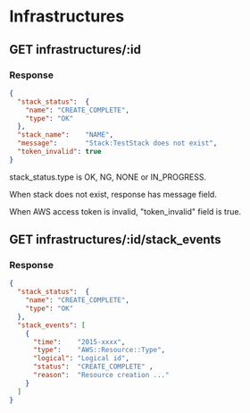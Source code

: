 Infrastructures
==============

GET infrastructures/:id
---------------

### Response

```json
{
  "stack_status":  {
    "name": "CREATE_COMPLETE",
    "type": "OK"
  },
  "stack_name":    "NAME",
  "message":       "Stack:TestStack does not exist",
  "token_invalid": true
}
```

stack_status.type is OK, NG, NONE or IN_PROGRESS.

When stack does not exist, response has message field.

When AWS access token is invalid, "token_invalid" field is true.

GET infrastructures/:id/stack_events
---------------

### Response

```json
{
  "stack_status":  {
    "name": "CREATE_COMPLETE",
    "type": "OK"
  },
  "stack_events": [
    {
      "time":    "2015-xxxx",
      "type":    "AWS::Resource::Type",
      "logical": "Logical id",
      "status":  "CREATE_COMPLETE" ,
      "reason":  "Resource creation ..."
    }
  ]
}

```
